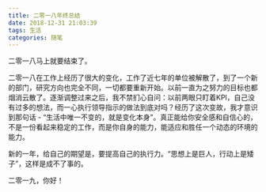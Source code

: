 ```yaml
---
title: 二零一八年终总结
date: 2018-12-31 21:03:39
tags: 生活
categories: 随笔
---
```

二零一八马上就要结束了。

二零一八在工作上经历了很大的变化，工作了近七年的单位被解散了，到了一个新的部门，研究方向也完全不同，一切都要重新开始。以前一直为之努力的目标也都烟消云散了。逐渐调整过来之后，我不禁扪心自问：以前两眼只盯着KPI，自己没有过多的想法，而一心执行领导指示的做法到底对吗？经历了这次变故，我才意识到那句话 - “生活中唯一不变的，就是变化本身”。真正能给你安全感和自信心的，不是一份看起来稳定的工作，而是你自身的能力，能适应和胜任一个动态的环境的能力。

新的一年，给自己的期望是，要提高自己的执行力。“思想上是巨人，行动上是矮子”，这样是成不了事的。

二零一九，你好！
